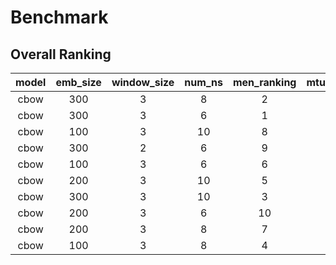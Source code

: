 # Benchmark

## Overall Ranking

| model | emb_size | window_size | num_ns | men_ranking | mturk_ranking | ap_ranking | mean_ranking |
|:-----:|:--------:|:-----------:|:------:|:-----------:|:-------------:|:----------:|:------------:|
| cbow  |      300 |           3 |      8 |           2 |             2 |          3 |  2,333333333 |
| cbow  |      300 |           3 |      6 |           1 |             7 |          2 |  3,333333333 |
| cbow  |      100 |           3 |     10 |           8 |             5 |          1 |  4,666666667 |
| cbow  |      300 |           2 |      6 |           9 |             3 |          7 |  6,333333333 |
| cbow  |      100 |           3 |      6 |           6 |             1 |         12 |  6,333333333 |
| cbow  |      200 |           3 |     10 |           5 |             4 |         11 |  6,666666667 |
| cbow  |      300 |           3 |     10 |           3 |             6 |         16 |  8,333333333 |
| cbow  |      200 |           3 |      6 |          10 |            10 |          6 |  8,666666667 |
| cbow  |      200 |           3 |      8 |           7 |            12 |         13 |  10,66666667 |
| cbow  |      100 |           3 |      8 |           4 |            18 |         10 |  10,66666667 |
